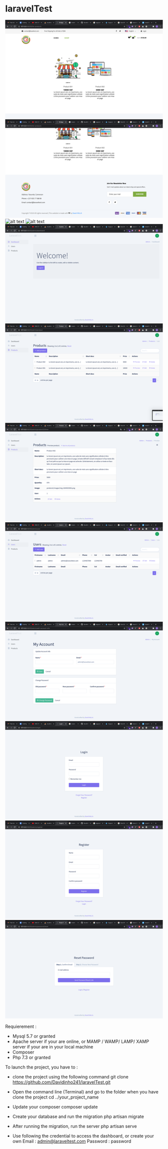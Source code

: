 # laravelTest

![alt text](https://github.com/Davidinho241/laravelTest/blob/master/laravelTest/public/demo/Screen%20Shot%202020-11-04%20at%2016.51.35.png "Demo 1")
![alt text](https://github.com/Davidinho241/laravelTest/blob/master/laravelTest/public/demo/Screen%20Shot%202020-11-04%20at%2016.51.43.png "Demo 2")
![alt text](https://github.com/Davidinho241/laravelTest/blob/master/laravelTest/public/demo/Screen%20Shot%202020-11-04%20at%2016.51.54.png "Demo 3")
![alt text](https://github.com/Davidinho241/laravelTest/blob/master/laravelTest/public/demo/Screen%20Shot%202020-11-04%20at%2016.52.13.png "Demo 4")
![alt text](https://github.com/Davidinho241/laravelTest/blob/master/laravelTest/public/demo/Screen%20Shot%202020-11-04%20at%2016.52.21.png "Demo 5")
![alt text](https://github.com/Davidinho241/laravelTest/blob/master/laravelTest/public/demo/Screen%20Shot%202020-11-04%20at%2016.52.27.png "Demo 6")
![alt text](https://github.com/Davidinho241/laravelTest/blob/master/laravelTest/public/demo/Screen%20Shot%202020-11-04%20at%2016.52.39.png "Demo 7")
![alt text](https://github.com/Davidinho241/laravelTest/blob/master/laravelTest/public/demo/Screen%20Shot%202020-11-04%20at%2016.52.48.png "Demo 8")
![alt text](https://github.com/Davidinho241/laravelTest/blob/master/laravelTest/public/demo/Screen%20Shot%202020-11-04%20at%2016.53.06.png "Demo 9")
![alt text](https://github.com/Davidinho241/laravelTest/blob/master/laravelTest/public/demo/Screen%20Shot%202020-11-04%20at%2016.53.19.png "Demo 10")
![alt text](https://github.com/Davidinho241/laravelTest/blob/master/laravelTest/public/demo/Screen%20Shot%202020-11-04%20at%2016.53.26.png "Demo 11")
![alt text](https://github.com/Davidinho241/laravelTest/blob/master/laravelTest/public/demo/Screen%20Shot%202020-11-04%20at%2016.53.34.png "Demo 12")

Requierement : 

 * Mysql 5.7 or granted
 * Apache server if your are online, or MAMP / WAMP/ LAMP/ XAMP server if your are in your local machine
 * Composer 
 * Php 7.3 or granted

To launch the project, you have to :

 * clone the project using the following command 
    git clone https://github.com/Davidinho241/laravelTest.git

 * Open the command line (Terminal) and go to the folder when you have clone the project
    cd ../your_project_name

 * Update your composer
    composer update

 * Create your database and run the migration
    php artisan migrate

 * After running the migration, run the server
    php artisan serve

 * Use following the credential to access the dashboard, or create your own
    Email : admin@laraveltest.com
    Password : password

